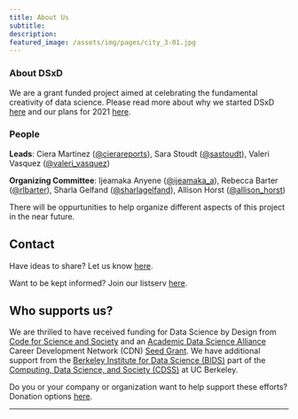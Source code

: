 ```yaml
---
title: About Us
subtitle: 
description: 
featured_image: /assets/img/pages/city_3-01.jpg
---
```


### About DSxD

We are a grant funded project aimed at celebrating the fundamental creativity of data science. Please read more about why we started DSxD [here](http://127.0.0.1:4000/blog/dsxd-announce) and our plans for 2021 [here](../blog/dsxd-overview). 

### People

**Leads**: Ciera Martinez ([@cierareports](https://twitter.com/CieraReports)), Sara Stoudt ([@sastoudt](https://twitter.com/sastoudt)), Valeri Vasquez ([@valeri_vasquez](https://twitter.com/valeri_vasquez))

**Organizing Committee**: Ijeamaka Anyene ([@ijeamaka_a](https://twitter.com/ijeamaka_a)), Rebecca Barter ([@rlbarter](https://twitter.com/rlbarter)), Sharla Gelfand ([@sharlagelfand](https://twitter.com/sharlagelfand)), Allison Horst ([@allison_horst](https://twitter.com/allison_horst))

There will be oppurtunities to help organize different aspects of this project in the near future. 

## Contact

Have ideas to share? Let us know [here](https://docs.google.com/forms/d/e/1FAIpQLSdprP0oGESh9bMnL9WSQZqSKAwcNHOT0z2Gjljz23U-2okJhA/viewform).

Want to be kept informed? Join our listserv [here](https://groups.google.com/u/0/g/datasciencebydesign?pli=1).

## Who supports us?

We are thrilled to have received funding for Data Science by Design from [Code for Science and Society](https://codeforscience.org/) and an [Academic Data Science Alliance](https://academicdatascience.org/) Career Development Network (CDN) [Seed Grant](https://academicdatascience.org/cdn/seed-grants). We have additional support from the [Berkeley Institute for Data Science (BIDS)](https://bids.berkeley.edu/) part of the [Computing, Data Science, and Society (CDSS)](https://data.berkeley.edu/) at UC Berkeley.

Do you or your company or organization want to help support these efforts? Donation options [here](https://opencollective.com/data-science-by-design).


<!-- {% include components/teams/team-carousel-1.html %}
 -->
---

<!-- {% include components/teams/team-carousel-2.html %} -->

<!-- ---
```components/teams/team-carousel-3.html ```
{% include components/teams/team-carousel-3.html %}

---
```components/teams/team-carousel-4.html ```
{% include components/teams/team-carousel-4.html %}

---
```components/teams/team-carousel-5.html ```
{% include components/teams/team-carousel-5.html %} -->